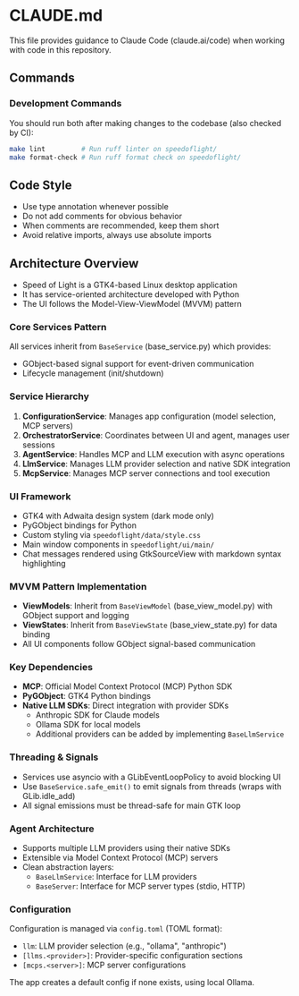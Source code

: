 # CLAUDE.md

This file provides guidance to Claude Code (claude.ai/code) when working with code in this repository.

## Commands

### Development Commands
You should run both after making changes to the codebase (also checked by CI):

```bash
make lint         # Run ruff linter on speedoflight/
make format-check # Run ruff format check on speedoflight/
```

## Code Style
- Use type annotation whenever possible
- Do not add comments for obvious behavior
- When comments are recommended, keep them short
- Avoid relative imports, always use absolute imports

## Architecture Overview
- Speed of Light is a GTK4-based Linux desktop application
- It has service-oriented architecture developed with Python
- The UI follows the Model-View-ViewModel (MVVM) pattern

### Core Services Pattern
All services inherit from `BaseService` (base_service.py) which provides:
- GObject-based signal support for event-driven communication
- Lifecycle management (init/shutdown)

### Service Hierarchy
1. **ConfigurationService**: Manages app configuration (model selection, MCP servers)
2. **OrchestratorService**: Coordinates between UI and agent, manages user sessions
3. **AgentService**: Handles MCP and LLM execution with async operations
4. **LlmService**: Manages LLM provider selection and native SDK integration
5. **McpService**: Manages MCP server connections and tool execution

### UI Framework
- GTK4 with Adwaita design system (dark mode only)
- PyGObject bindings for Python
- Custom styling via `speedoflight/data/style.css`
- Main window components in `speedoflight/ui/main/`
- Chat messages rendered using GtkSourceView with markdown syntax highlighting

### MVVM Pattern Implementation
- **ViewModels**: Inherit from `BaseViewModel` (base_view_model.py) with GObject support and logging
- **ViewStates**: Inherit from `BaseViewState` (base_view_state.py) for data binding
- All UI components follow GObject signal-based communication

### Key Dependencies
- **MCP**: Official Model Context Protocol (MCP) Python SDK
- **PyGObject**: GTK4 Python bindings
- **Native LLM SDKs**: Direct integration with provider SDKs
  - Anthropic SDK for Claude models
  - Ollama SDK for local models
  - Additional providers can be added by implementing `BaseLlmService`

### Threading & Signals
- Services use asyncio with a GLibEventLoopPolicy to avoid blocking UI
- Use `BaseService.safe_emit()` to emit signals from threads (wraps with GLib.idle_add)
- All signal emissions must be thread-safe for main GTK loop

### Agent Architecture
- Supports multiple LLM providers using their native SDKs
- Extensible via Model Context Protocol (MCP) servers
- Clean abstraction layers:
  - `BaseLlmService`: Interface for LLM providers
  - `BaseServer`: Interface for MCP server types (stdio, HTTP)

### Configuration
Configuration is managed via `config.toml` (TOML format):
- `llm`: LLM provider selection (e.g., "ollama", "anthropic")
- `[llms.<provider>]`: Provider-specific configuration sections
- `[mcps.<server>]`: MCP server configurations

The app creates a default config if none exists, using local Ollama.
